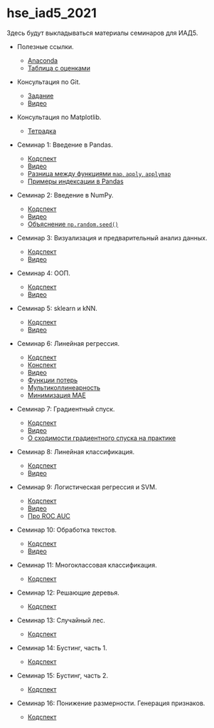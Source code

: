 # hse_iad5_2021
Здесь будут выкладываться материалы семинаров для ИАД5.

- Полезные ссылки.
  - [Anaconda](https://www.anaconda.com/products/individual)
  - [Таблица с оценками](https://docs.google.com/spreadsheets/d/1bveVtysWEZogdRssbqiNPovguRq3ejP7fMEMVHcNzaM/edit?usp=sharing)
  
- Консультация по Git.
  - [Задание](https://github.com/V-Marco/hse_iad5_2021/blob/main/misc/git_cons/git_cons.pdf)
  - [Видео](https://youtu.be/abGTdpA9aYo)

- Консультация по Matplotlib.
  - [Тетрадка](https://github.com/V-Marco/hse_iad5_2021/blob/main/misc/vis_cons/matplotlib_cons.ipynb)

- Семинар 1: Введение в Pandas.
  - [Кодспект](https://github.com/V-Marco/hse_iad5_2021/blob/main/seminar1/sem1_pandas.ipynb)
  - [Видео](https://youtu.be/qPJjyeLOm7w)
  - [Разница между функциями `map`, `apply`, `applymap`](https://stackoverflow.com/questions/19798153/difference-between-map-applymap-and-apply-methods-in-pandas)
  - [Примеры индексации в Pandas](https://github.com/V-Marco/hse_iad5_2021/blob/main/misc/pandas_indexing_examples.ipynb)
  
- Семинар 2: Введение в NumPy.
  - [Кодспект](https://github.com/V-Marco/hse_iad5_2021/blob/main/seminar2/sem02_numpy.ipynb)
  - [Видео](https://youtu.be/gOkitx_tnOg)
  - [Объяснение `np.random.seed()`](https://stackoverflow.com/questions/21494489/what-does-numpy-random-seed0-do)

- Семинар 3: Визуализация и предварительный анализ данных. 
  - [Кодспект](https://github.com/V-Marco/hse_iad5_2021/blob/main/seminar3/sem03_EDA.ipynb)
  - [Видео](https://youtu.be/OhS72gMNszw)
  
- Семинар 4: ООП.
  - [Кодспект](https://github.com/V-Marco/hse_iad5_2021/blob/main/seminar4/sem04_oop.ipynb)
  - [Видео](https://youtu.be/wtzh3asAgso)

- Семинар 5: sklearn и kNN.
  - [Кодспект](https://github.com/V-Marco/hse_iad5_2021/blob/main/seminar5/sem05-sklearn-knn.ipynb)
  - [Видео](https://youtu.be/cxLPW91HVBg)

- Семинар 6: Линейная регрессия.
  - [Кодспект](https://github.com/V-Marco/hse_iad5_2021/blob/main/seminar6/sem06_linreg.ipynb)
  - [Конспект](https://github.com/V-Marco/hse_iad5_2021/blob/main/seminar6/Sem_24_02.pdf)
  - [Видео](https://youtu.be/5IbdnDBb0WM)
  - [Функции потерь](https://heartbeat.fritz.ai/5-regression-loss-functions-all-machine-learners-should-know-4fb140e9d4b0)
  - [Мультиколлинеарность](https://stats.stackexchange.com/questions/361247/multicollinearity-and-predictive-performance)
  - [Минимизация MAE](https://stats.stackexchange.com/questions/355538/why-does-minimizing-the-mae-lead-to-forecasting-the-median-and-not-the-mean)

- Семинар 7: Градиентный спуск.
  - [Кодспект](https://github.com/V-Marco/hse_iad5_2021/blob/main/seminar7/sem07_grad.ipynb)
  - [Видео](https://youtu.be/lAP2j62T1ZQ)
  - [О сходимости градиентного спуска на практике](https://datascience.stackexchange.com/questions/24534/does-gradient-descent-always-converge-to-an-optimum)

- Семинар 8: Линейная классификация.
  - [Кодспект](https://github.com/V-Marco/hse_iad5_2021/blob/main/seminar8/sem08_linclass.ipynb)
  - [Видео](https://www.youtube.com/watch?v=bVAtnbyHvD8)

- Семинар 9: Логистическая регрессия и SVM.
  - [Кодспект](https://github.com/V-Marco/hse_iad5_2021/blob/main/seminar9/sem09_logit_svm.ipynb)
  - [Видео](https://youtu.be/u17GTGI3AJ4)
  - [Про ROC AUC](https://dyakonov.org/2017/07/28/auc-roc-площадь-под-кривой-ошибок/) 

- Семинар 10: Обработка текстов.
  - [Кодспект](https://github.com/V-Marco/hse_iad5_2021/blob/main/seminar10/sem10_texts.ipynb)
  - [Видео](https://youtu.be/lMttJQEgMac)

- Семинар 11: Многоклассовая классификация.
  - [Кодспект](https://github.com/V-Marco/hse_iad5_2021/blob/main/seminar11/sem11_multiclass_calibration.ipynb)

- Семинар 12: Решающие деревья.
  - [Кодспект](https://github.com/V-Marco/hse_iad5_2021/blob/main/seminar12/sem12_trees.ipynb)

- Семинар 13: Случайный лес.
  - [Кодспект](https://github.com/V-Marco/hse_iad5_2021/blob/main/seminar13/sem13_rf.ipynb)

- Семинар 14: Бустинг, часть 1.
  - [Кодспект](https://github.com/V-Marco/hse_iad5_2021/blob/main/seminar14/sem14_boosting_part1.ipynb)

- Семинар 15: Бустинг, часть 2.
  - [Кодспект](https://github.com/V-Marco/hse_iad5_2021/blob/main/seminar15/sem15_boostings_part2.ipynb)

- Семинар 16: Понижение размерности. Генерация признаков.
  - [Кодспект](https://github.com/V-Marco/hse_iad5_2021/blob/main/seminar16/sem16_pca_features.ipynb)
